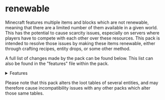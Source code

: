 # renewable
Minecraft features multiple items and blocks which are not renewable, meaning that there are a limited number of them available in a given world. This has the potential to cause scarcity issues, especially on servers where players have to compete with each other over these resources. This pack is intended to resolve those issues by making these items renewable, either through crafting recipes, entity drops, or some other method.

A full list of changes made by the pack can be found below. This list can also be found in the "features" file within the pack.

<details>
<summary>Features</summary>

New Recipes
--------------------

### Bell
- Crafted with 3 of any Log, 2 Stone and 1 Gold Block.

### Budding Amethyst
- Crafted with one Diamond surrounded by 8 Amethyst Shards.

### Calcite
- Smelted from Dripstone Blocks.

### Cobweb
- Crafted with 5 string in an "X" pattern.

### Diamond Horse Armor
- Crafted with 7 Diamonds in an "H" pattern.

### Echo Shard
- Crafted with an Amethyst Shard and 4 Sculk Blocks in a "+" pattern.

### Enchanted Golden Apple
- Same as the now removed vanilla recipe. (8 Gold Blocks around an Apple.)

### Gilded Blackstone
- Crafted with any Gold Ore block and 4 Blackstone in a "+" pattern.

### Golden Horse Armor
- Crafted with 7 Gold Ingots in an "H" pattern.

### Heart of the Sea
- Crafted with a Nether Star surrounded by 8 Prismarine Crystals.

### Iron Horse Armor
- Crafted with 7 Iron Ingots in an "H" pattern.

### Piglin Banner Pattern
- Crafted with 1 Paper and 1 Piglin Head.

### Pink Petals
- Crafted with 2 Cherry Leaf blocks.

### Soul Soil
- Crafted with 2 Dirt and 2 Soul Sand.

### Spore Blossom
- Crafted with a Flowering Azalea.

### Tuff
- Crafted with 2 Basalt and 2 Charcoal.


Loot Changes
--------------------

### Creepers
- Drop the Pigstep music disc when killed by a Piglin.
- Drop either Disc Fragments or the Otherside music disc when killed by a Warden.

### Ender Dragon
- Drops a Dragon Head and an Elytra, but only after being respawned.

### Husk
- Drops Gold Ingots instead of Iron Ingots.
- Has a chance to drop a random Pottery Sherd when killed.
- Drop the Relic music disc when killed by a Creeper.

### Wither
- Drops a Netherite Smithing Template (maximum of 4 wth Looting).


Gameplay Changes
--------------------

### End
- A new Dragon Egg is spawned every time an Ender Dragon is killed instead of only the first time.

</details>

Please note that this pack alters the loot tables of several entities, and may therefore cause incompatibility issues with any other packs which alter those same tables.
